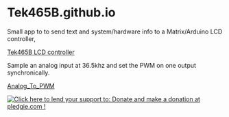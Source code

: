 # Tek465B.github.io

Small app to to send text and system/hardware info to a Matrix/Arduino LCD controller,

<a href='https://github.com/Tek465B/OHM_To_MatrixO'>Tek465B LCD controller</a>

Sample an analog input at 36.5khz and set the PWM on one output synchronically.

<a href='https://github.com/Tek465B/Analog_To_PWM'>Analog_To_PWM</a>

<a href='https://pledgie.com/campaigns/35234'><img alt='Click here to lend your support to: Donate and make a donation at pledgie.com !' src='https://pledgie.com/campaigns/35234.png?skin_name=chrome' border='0' ></a>
